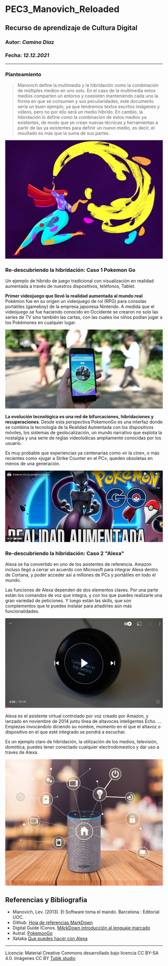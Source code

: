 # PEC3_Manovich_Reloaded
##  Recurso de aprendizaje de Cultura Digital
###  Autor: <em style = "color: # 13BFC8"> Camino Díaz </em>
###  Fecha: <em style = "color: # 13BFC8"> 12.12.2021 </em>
***
###  Planteamiento
>Manovich define la multimedia y la hibridación como la combinación de múltiples medios en uno solo. En el caso de la multimedia estos medios comparten un entorno y coexisten manteniendo cada uno la forma en que se consumen y sus peculiaridades, este documento sería un buen ejemplo, ya que tendremos textos escritos imágenes y vídeos, pero no por ello será un medio hibrido. En cambio, la hibridación lo define como la combinación de estos medios ya existentes, de modo que se crean nuevas técnicas y herramientas a partir de las ya existentes para definir un nuevo medio, es decir, el resultado es más que la suma de sus partes.

<img src = "https://github.com/Camyds/PEC3_Manovich_Reloaded/blob/main/color_glossary_design_tubik_blog.png" alt = inicio width = "800">

###  Re-descubriendo la hibridación: Caso 1 Pokemon Go

Un ejemplo de híbrido de juego tradicional con visualización en realidad aumentada a través de nuestros dispositivos, teléfonos, Tablet.

**Primer videojuego que llevó la realidad aumentada al mundo real**
Pokémon fue en su origen un videojuego de rol (RPG) para consolas portátiles (gameboy) de la empresa japonesa Nintendo. A medida que el videojuego se fue haciendo conocido en Occidente se crearon no solo las series de TV sino también las cartas, con las cuales los niños podían jugar a los Pokémones en cualquier lugar.

<img src="https://github.com/Camyds/PEC3_Manovich_Reloaded/blob/main/Transmedia-Pokemon-Go-2-Fco-Albarello.jpg" alt = PokemonGo ancho = "800">

**La evolución tecnológica es una red de bifurcaciones, hibridaciones y recuperaciones**. Desde esta perspectiva PokemonGo es una interfaz donde se combina la tecnología de la Realidad Aumentada con los dispositivos móviles, los sistemas de geolocalización, un mundo narrativo que explota la nostalgia y  una serie de reglas videolúdicas ampliamente conocidas por los usuario.

Es muy probable que experiencias ya centenarias como «ir la cine», o más recientes como «jugar a Strike Counter en el PC», queden obsoletas en menos de una generación.


[![Video Pokemon Go](https://github.com/Camyds/PEC3_Manovich_Reloaded/blob/main/Pokemon%20Go.-Video.png)](https://www.youtube.com/embed/4FCKVpt5HjM=YOUTUBE_VIDEO_ID_HERE)

###  Re-descubriendo la hibridación: Caso 2 "Alexa"

Alexa se ha convertido en uno de los asistentes de referencia. Amazon incluso llegó a cerrar un acuerdo con Microsoft para integrar Alexa dentro de Cortana, y poder acceder así a millones de PCs y portátiles en todo el mundo.

Las funciones de Alexa dependen de dos elementos claves. Por una parte están los comandos de voz que integra, y con los que puedes realizarle una gran variedad de peticiones. Y luego están las skills, que son complementos que le puedes instalar para añadirles aún más funcionalidades.

[![video Alexa](https://github.com/Camyds/PEC3_Manovich_Reloaded/blob/main/D829B7E3-D826-46CD-A557-875CC4A83393.jpeg)](https://youtu.be/uD2sJP0-wxM)

Alexa es el asistente virtual controlado por voz creado por Amazon, y lanzado en noviembre de 2014 juntu línea de altavoces inteligentes Echo. ... Empiezas invocándolo diciendo su nombre, momento en el que el altavoz o dispositivo en el que esté integrado se pondrá a escuchar.

Es un ejemplo claro de hibridación, la utilización de los medios, televisión, domótica, puedes tener conectado cualquier electrodomestico y dar uso a traves de Alexa.

<img src="https://github.com/Camyds/PEC3_Manovich_Reloaded/blob/main/1366_2000%20(1).jpg" alt = Alexa ancho = "800">
     
## Referencias y Bibliografía
- Manovich, Lev. (2013). El Software toma el mando. Barcelona : Editorial UOC.
- Github. [Hoja de referencias MarkDown](https://github.com/adam-p/markdown-here/wiki/Markdown-Cheatsheet#youtube-videos)
- Digital Guide IConos. [MArkDown introducción al lenguaje marcado](https://www.ionos.es/digitalguide/paginas-web/desarrollo-web/tutorial-de-markdown/)
- Autral. [PokemonGo](https://www.austral.edu.ar/posgrados-comunicacion/contenidos/pokemon-go-el-cruce-entre-realidad-aumentada-geolocalizacion-y-videojuegos/)
- Xataka [Que puedes hacer con Alexa](https://www.xataka.com/basics/que-alexa-que-puedes-hacer-que-dispositivos-compatibles)

---
Licencia: Material Creative Commons desarrollado bajo licencia CC BY-SA 4.0. Imágenes CC BY [Tubik studio](https://blog.tubikstudio.com)
